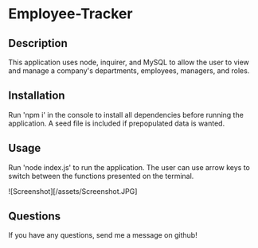 # Employee-Tracker

## Description
This application uses node, inquirer, and MySQL to allow the user to view and manage a company's departments, employees, managers, and roles. 

## Installation
Run 'npm i' in the console to install all dependencies before running the application. A seed file is included if prepopulated data is wanted. 

## Usage
Run 'node index.js' to run the application. The user can use arrow keys to switch between the functions presented on the terminal. 

![Screenshot][/assets/Screenshot.JPG]

## Questions
If you have any questions, send me a message on github!
